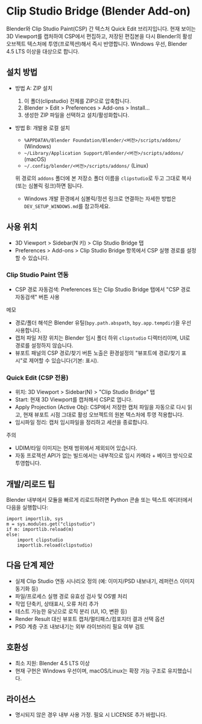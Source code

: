 # Clip Studio Bridge (Blender Add-on)

Blender와 Clip Studio Paint(CSP) 간 텍스처 Quick Edit 브리지입니다. 현재 보이는 3D Viewport를 캡처하여 CSP에서 편집하고, 저장된 편집본을 다시 Blender의 활성 오브젝트 텍스처에 투영(프로젝션)해서 즉시 반영합니다. Windows 우선, Blender 4.5 LTS 이상을 대상으로 합니다.

## 설치 방법
- 방법 A: ZIP 설치
  1) 이 폴더(clipstudio) 전체를 ZIP으로 압축합니다.
  2) Blender > Edit > Preferences > Add-ons > Install...
  3) 생성한 ZIP 파일을 선택하고 설치/활성화합니다.

- 방법 B: 개발용 로컬 설치
  - `%APPDATA%/Blender Foundation/Blender/<버전>/scripts/addons/` (Windows)
  - `~/Library/Application Support/Blender/<버전>/scripts/addons/` (macOS)
  - `~/.config/blender/<버전>/scripts/addons/` (Linux)

  위 경로의 `addons` 폴더에 본 저장소 폴더 이름을 `clipstudio`로 두고 그대로 복사(또는 심볼릭 링크)하면 됩니다.
  - Windows 개발 환경에서 심볼릭/정션 링크로 연결하는 자세한 방법은 `DEV_SETUP_WINDOWS.md`를 참고하세요.

## 사용 위치
- 3D Viewport > Sidebar(N 키) > Clip Studio Bridge 탭
- Preferences > Add-ons > Clip Studio Bridge 항목에서 CSP 실행 경로를 설정할 수 있습니다.

### Clip Studio Paint 연동
- CSP 경로 자동검색: Preferences 또는 Clip Studio Bridge 탭에서 "CSP 경로 자동검색" 버튼 사용

메모
- 경로/폴더 해석은 Blender 유틸(`bpy.path.abspath`, `bpy.app.tempdir`)을 우선 사용합니다.
- 캡처 파일 저장 위치는 Blender 임시 폴더 하위 `clipstudio` 디렉터리이며, UI로 경로를 설정하지 않습니다.
- 뷰포트 패널의 CSP 경로/찾기 버튼 노출은 환경설정의 "뷰포트에 경로/찾기 표시"로 제어할 수 있습니다(기본: 표시).

### Quick Edit (CSP 전용)
- 위치: 3D Viewport > Sidebar(N) > "Clip Studio Bridge" 탭
- Start: 현재 3D Viewport를 캡처해서 CSP로 엽니다.
- Apply Projection (Active Obj): CSP에서 저장한 캡처 파일을 자동으로 다시 읽고, 현재 뷰포트 시점 그대로 활성 오브젝트의 원본 텍스처에 투영 적용합니다.
- 임시파일 정리: 캡처 임시파일을 정리하고 세션을 종료합니다.

주의
- UDIM/타일 이미지는 현재 범위에서 제외되어 있습니다.
- 자동 프로젝션 API가 없는 빌드에서는 내부적으로 임시 카메라 + 베이크 방식으로 투영합니다.

## 개발/리로드 팁
Blender 내부에서 모듈을 빠르게 리로드하려면 Python 콘솔 또는 텍스트 에디터에서 다음을 실행합니다:

```
import importlib, sys
m = sys.modules.get("clipstudio")
if m: importlib.reload(m)
else:
    import clipstudio
    importlib.reload(clipstudio)
```

## 다음 단계 제안
- 실제 Clip Studio 연동 시나리오 정의 (예: 이미지/PSD 내보내기, 레퍼런스 이미지 동기화 등)
- 파일/프로세스 실행 경로 유효성 검사 및 OS별 처리
- 작업 단축키, 상태표시, 오류 처리 추가
- 테스트 가능한 유닛으로 로직 분리 (UI, IO, 변환 등)
- Render Result 대신 뷰포트 캡처/멀티패스/컴포지터 결과 선택 옵션
- PSD 계층 구조 내보내기는 외부 라이브러리 필요 여부 검토

## 호환성
- 최소 지원: Blender 4.5 LTS 이상
- 현재 구현은 Windows 우선이며, macOS/Linux는 확장 가능 구조로 유지했습니다.

## 라이선스
- 명시되지 않은 경우 내부 사용 가정. 필요 시 LICENSE 추가 바랍니다.
